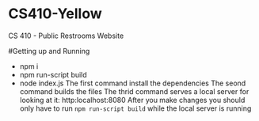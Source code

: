 # CS410-Yellow
CS 410 - Public Restrooms Website

#Getting up and Running
 * npm i
 * npm run-script build
 * node index.js
The first command install the dependencies
The seond command builds the files
The thrid command serves a local server for looking at it: http:localhost:8080
After you make changes you should only have to run `npm run-script build` while the local server is running
